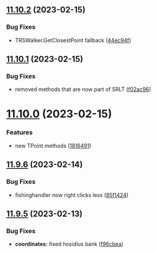 ## [11.10.2](https://github.com/Torwent/WaspLib/compare/v11.10.1...v11.10.2) (2023-02-15)


### Bug Fixes

* TRSWalker.GetClosestPoint fallback ([44ec94f](https://github.com/Torwent/WaspLib/commit/44ec94f7de65cde3990e19e906e5683e528e8f5b))



## [11.10.1](https://github.com/Torwent/WaspLib/compare/v11.10.0...v11.10.1) (2023-02-15)


### Bug Fixes

* removed methods that are now part of SRLT ([f02ac96](https://github.com/Torwent/WaspLib/commit/f02ac96f4249bab1931afaaa99b4002d2e262fd2))



# [11.10.0](https://github.com/Torwent/WaspLib/compare/v11.9.6...v11.10.0) (2023-02-15)


### Features

* new TPoint methods ([1816491](https://github.com/Torwent/WaspLib/commit/18164913fa6fac868b45acc6179352f674932b03))



## [11.9.6](https://github.com/Torwent/WaspLib/compare/v11.9.5...v11.9.6) (2023-02-14)


### Bug Fixes

* fishinghandler now right clicks less ([85f1424](https://github.com/Torwent/WaspLib/commit/85f1424ba8aa7aacb2853b6c04d4cf820cc65d5e))



## [11.9.5](https://github.com/Torwent/WaspLib/compare/v11.9.4...v11.9.5) (2023-02-13)


### Bug Fixes

* **coordinates:** fixed hosidius bank ([f96cbea](https://github.com/Torwent/WaspLib/commit/f96cbea6167ef771c52c305a6a7fd4656c15a778))



